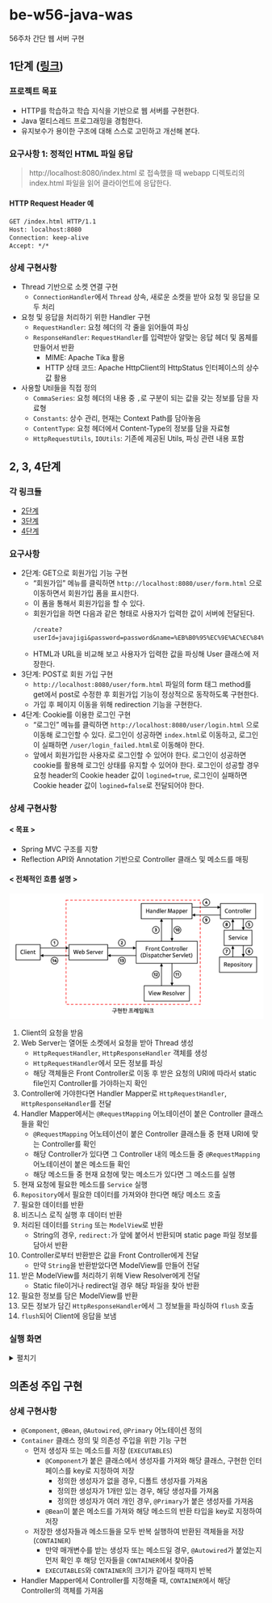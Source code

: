 # be-w56-java-was
56주차 간단 웹 서버 구현
## 1단계 ([링크](https://lucas.codesquad.kr/2022-kakao/course/%EC%9B%B9%EB%B0%B1%EC%97%94%EB%93%9C/Java-Web-Server/%EC%9B%B9-%EC%84%9C%EB%B2%84-%EA%B5%AC%ED%98%84-1%EB%8B%A8%EA%B3%84))
### 프로젝트 목표
- HTTP를 학습하고 학습 지식을 기반으로 웹 서버를 구현한다.
- Java 멀티스레드 프로그래밍을 경험한다.
- 유지보수가 용이한 구조에 대해 스스로 고민하고 개선해 본다.
### 요구사항 1: 정적인 HTML 파일 응답
> http://localhost:8080/index.html 로 접속했을 때 webapp 디렉토리의 index.html 파일을 읽어 클라이언트에 응답한다.
#### HTTP Request Header 예
```
GET /index.html HTTP/1.1
Host: localhost:8080
Connection: keep-alive
Accept: */*
```
### 상세 구현사항
- Thread 기반으로 소켓 연결 구현
  - `ConnectionHandler`에서 `Thread` 상속, 새로운 소켓을 받아 요청 및 응답을 모두 처리
- 요청 및 응답을 처리하기 위한 Handler 구현
  - `RequestHandler`: 요청 헤더의 각 줄을 읽어들여 파싱
  - `ResponseHandler`: `RequestHandler`를 입력받아 알맞는 응답 헤더 및 몸체를 만들어서 반환
    - MIME: Apache Tika 활용 
    - HTTP 상태 코드: Apache HttpClient의 HttpStatus 인터페이스의 상수 값 활용
- 사용할 Util들을 직접 정의
  - `CommaSeries`: 요청 헤더의 내용 중 `,`로 구분이 되는 값을 갖는 정보를 담을 자료형
  - `Constants`: 상수 관리, 현재는 Context Path를 담아놓음
  - `ContentType`: 요청 헤더에서 Content-Type의 정보를 담을 자료형
  - `HttpRequestUtils`, `IOUtils`: 기존에 제공된 Utils, 파싱 관련 내용 포함

## 2, 3, 4단계
### 각 링크들
- [2단계](https://lucas.codesquad.kr/2022-kakao/course/%EC%9B%B9%EB%B0%B1%EC%97%94%EB%93%9C/Java-Web-Server/%EC%9B%B9-%EC%84%9C%EB%B2%84-%EA%B5%AC%ED%98%84-2%EB%8B%A8%EA%B3%84)
- [3단계](https://lucas.codesquad.kr/2022-kakao/course/%EC%9B%B9%EB%B0%B1%EC%97%94%EB%93%9C/Java-Web-Server/%EC%9B%B9-%EC%84%9C%EB%B2%84-%EA%B5%AC%ED%98%84-3%EB%8B%A8%EA%B3%84)
- [4단계](https://lucas.codesquad.kr/2022-kakao/course/%EC%9B%B9%EB%B0%B1%EC%97%94%EB%93%9C/Java-Web-Server/%EC%9B%B9-%EC%84%9C%EB%B2%84-%EA%B5%AC%ED%98%84-4%EB%8B%A8%EA%B3%84)
### 요구사항
- 2단계: GET으로 회원가입 기능 구현
  - “회원가입” 메뉴를 클릭하면 `http://localhost:8080/user/form.html` 으로 이동하면서 회원가입 폼을 표시한다.
  - 이 폼을 통해서 회원가입을 할 수 있다.
  - 회원가입을 하면 다음과 같은 형태로 사용자가 입력한 값이 서버에 전달된다.
      ```
      /create?userId=javajigi&password=password&name=%EB%B0%95%EC%9E%AC%EC%84%B1&email=javajigi%40slipp.net
      ```
  - HTML과 URL을 비교해 보고 사용자가 입력한 값을 파싱해 User 클래스에 저장한다.
- 3단계: POST로 회원 가입 구현
  - `http://localhost:8080/user/form.html` 파일의 form 태그 method를 get에서 post로 수정한 후 회원가입 기능이 정상적으로 동작하도록 구현한다.
  - 가입 후 페이지 이동을 위해 redirection 기능을 구현한다.
- 4단계: Cookie를 이용한 로그인 구현
  - “로그인” 메뉴를 클릭하면 `http://localhost:8080/user/login.html` 으로 이동해 로그인할 수 있다. 로그인이 성공하면 `index.html`로 이동하고, 로그인이 실패하면 `/user/login_failed.html`로 이동해야 한다.
  - 앞에서 회원가입한 사용자로 로그인할 수 있어야 한다. 로그인이 성공하면 cookie를 활용해 로그인 상태를 유지할 수 있어야 한다. 로그인이 성공할 경우 요청 header의 Cookie header 값이 `logined=true`, 로그인이 실패하면 Cookie header 값이 `logined=false`로 전달되어야 한다.
### 상세 구현사항
#### < 목표 >
- Spring MVC 구조를 지향
- Reflection API와 Annotation 기반으로 Controller 클래스 및 메소드를 매핑
#### < 전체적인 흐름 설명 >
![mvc_framework](img/mvc_framework.png)
1. Client의 요청을 받음
2. Web Server는 열어둔 소켓에서 요청을 받아 Thread 생성
   - `HttpRequestHandler`, `HttpResponseHandler` 객체를 생성
   - `HttpRequestHandler`에서 모든 정보를 파싱
   - 해당 객체들은 Front Controller로 이동 후 받은 요청의 URI에 따라서 static file인지 Controller를 가야하는지 확인
3. Controller에 가야한다면 Handler Mapper로 `HttpRequestHandler`, `HttpResponseHandler`를 전달
4. Handler Mapper에서는 `@RequestMapping` 어노테이션이 붙은 Controller 클래스들을 확인
   - `@RequestMapping` 어노테이션이 붙은 Controller 클래스들 중 현재 URI에 맞는 Controller를 확인
   - 해당 Controller가 있다면 그 Controller 내의 메소드들 중 `@RequestMapping` 어노테이션이 붙은 메소드들 확인
   - 해당 메소드들 중 현재 요청에 맞는 메소드가 있다면 그 메소드를 실행
5. 현재 요청에 필요한 메소드를 `Service` 실행
6. `Repository`에서 필요한 데이터를 가져와야 한다면 해당 메소드 호출
7. 필요한 데이터를 반환
8. 비즈니스 로직 실행 후 데이터 반환
9. 처리된 데이터를 `String` 또는 `ModelView`로 반환
   - String의 경우, `redirect:`가 앞에 붙어서 반환되며 static page 파일 정보를 담아서 반환
10. Controller로부터 반환받은 값을 Front Controller에게 전달
    - 만약 `String`을 반환받았다면 ModelView를 만들어 전달
11. 받은 ModelView를 처리하기 위해 View Resolver에게 전달
    - Static file이거나 redirect일 경우 해당 파일을 찾아 반환
12. 필요한 정보를 담은 ModelView를 반환
13. 모든 정보가 담긴 `HttpResponseHandler`에서 그 정보들을 파싱하여 `flush` 호출
14. `flush`되어 Client에 응답을 보냄
### 실행 화면
<details>
    <summary>펼치기</summary>
    <h4>< 2단계: GET으로 회원가입 기능 구현  ></h4>
    <img src="img/step_2,3,4_1_register_get.gif" alt="4_1_register_get">
    <h4>< 3단계: POST로 회원가입 기능 구현  ></h4>
    <img src="img/step_2,3,4_2_register_post.gif" alt="4_2_register_post">
    <h4>< 4단계: Cookie를 이용한 로그인 구현  ></h4>
    <img src="img/step_2,3,4_3_login_cookie.gif" alt="4_1_register_get">
</details>

## 의존성 주입 구현
### 상세 구현사항
- `@Component`, `@Bean`, `@Autowired`, `@Primary` 어노테이션 정의
- `Container` 클래스 정의 및 의존성 주입을 위한 기능 구현
  - 먼저 생성자 또는 메소드를 저장 (`EXECUTABLES`)
    - `@Component`가 붙은 클래스에서 생성자를 가져와 해당 클래스, 구현한 인터페이스를 key로 지정하여 저장
      - 정의한 생성자가 없을 경우, 디폴트 생성자를 가져옴
      - 정의한 생성자가 1개만 있는 경우, 해당 생성자를 가져옴
      - 정의한 생성자가 여러 개인 경우, `@Primary`가 붙은 생성자를 가져옴
    - `@Bean`이 붙은 메소드를 가져와 해당 메소드의 반환 타입을 key로 지정하여 저장
  - 저장한 생성자들과 메소드들을 모두 반복 실행하여 반환된 객체들을 저장 (`CONTAINER`)
    - 만약 매개변수를 받는 생성자 또는 메소드일 경우, `@Autowired`가 붙었는지 먼저 확인 후 해당 인자들을 `CONTAINER`에서 찾아줌
    - `EXECUTABLES`와 `CONTAINER`의 크기가 같아질 때까지 반복
- Handler Mapper에서 Controller를 지정해줄 때, `CONTAINER`에서 해당 Controller의 객체를 가져옴